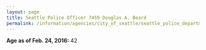 ```yaml
---
layout: page
title: Seattle Police Officer 7459 Douglas A. Beard
permalink: /information/agencies/city_of_seattle/seattle_police_department/copbook/7459/
---
```


**Age as of Feb. 24, 2016:** 42
